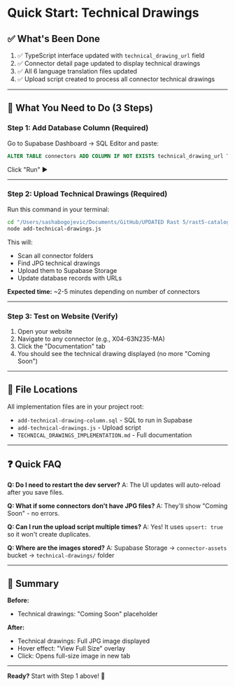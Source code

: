 # Quick Start: Technical Drawings

## ✅ What's Been Done

1. ✅ TypeScript interface updated with `technical_drawing_url` field
2. ✅ Connector detail page updated to display technical drawings
3. ✅ All 6 language translation files updated
4. ✅ Upload script created to process all connector technical drawings

---

## 🚀 What You Need to Do (3 Steps)

### Step 1: Add Database Column (Required)

Go to Supabase Dashboard → SQL Editor and paste:

```sql
ALTER TABLE connectors ADD COLUMN IF NOT EXISTS technical_drawing_url TEXT;
```

Click "Run" ▶️

---

### Step 2: Upload Technical Drawings (Required)

Run this command in your terminal:

```bash
cd "/Users/sashabogojevic/Documents/GitHub/UPDATED Rast 5/rast5-catalog"
node add-technical-drawings.js
```

This will:
- Scan all connector folders
- Find JPG technical drawings
- Upload them to Supabase Storage
- Update database records with URLs

**Expected time:** ~2-5 minutes depending on number of connectors

---

### Step 3: Test on Website (Verify)

1. Open your website
2. Navigate to any connector (e.g., X04-63N235-MA)
3. Click the "Documentation" tab
4. You should see the technical drawing displayed (no more "Coming Soon")

---

## 📁 File Locations

All implementation files are in your project root:

- `add-technical-drawing-column.sql` - SQL to run in Supabase
- `add-technical-drawings.js` - Upload script
- `TECHNICAL_DRAWINGS_IMPLEMENTATION.md` - Full documentation

---

## ❓ Quick FAQ

**Q: Do I need to restart the dev server?**
A: The UI updates will auto-reload after you save files.

**Q: What if some connectors don't have JPG files?**
A: They'll show "Coming Soon" - no errors.

**Q: Can I run the upload script multiple times?**
A: Yes! It uses `upsert: true` so it won't create duplicates.

**Q: Where are the images stored?**
A: Supabase Storage → `connector-assets` bucket → `technical-drawings/` folder

---

## 🎯 Summary

**Before:**
- Technical drawings: "Coming Soon" placeholder

**After:**
- Technical drawings: Full JPG image displayed
- Hover effect: "View Full Size" overlay
- Click: Opens full-size image in new tab

---

**Ready?** Start with Step 1 above! 🚀

